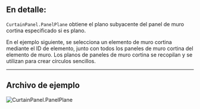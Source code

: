 ## En detalle:
`CurtainPanel.PanelPlane` obtiene el plano subyacente del panel de muro cortina especificado si es plano.

En el ejemplo siguiente, se selecciona un elemento de muro cortina mediante el ID de elemento, junto con todos los paneles de muro cortina del elemento de muro. Los planos de paneles de muro cortina se recopilan y se utilizan para crear círculos sencillos.
___
## Archivo de ejemplo

![CurtainPanel.PanelPlane](./Revit.Elements.CurtainPanel.PanelPlane_img.jpg)
